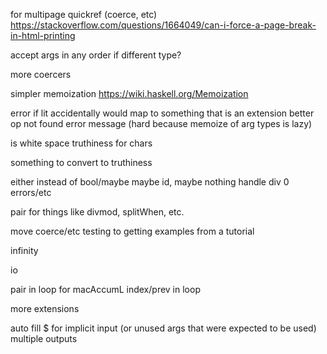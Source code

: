 for multipage quickref (coerce, etc)
https://stackoverflow.com/questions/1664049/can-i-force-a-page-break-in-html-printing

accept args in any order if different type?

more coercers

simpler memoization https://wiki.haskell.org/Memoization

error if lit accidentally would map to something that is an extension
better op not found error message (hard because memoize of arg types is lazy)

is white space truthiness for chars

something to convert to truthiness

either instead of bool/maybe
maybe id, maybe nothing
handle div 0 errors/etc

pair for things like divmod, splitWhen, etc.

move coerce/etc testing to getting examples from a tutorial

infinity

io

pair in loop for macAccumL
index/prev in loop

more extensions

auto fill $ for implicit input (or unused args that were expected to be used)
multiple outputs
